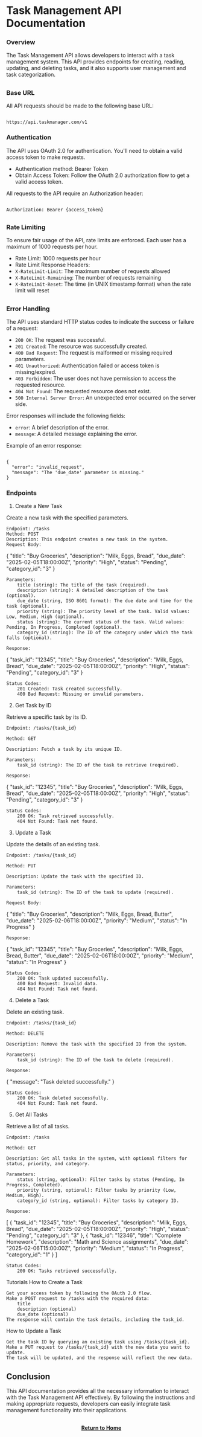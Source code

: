 # Task Management API Documentation

<h3>Overview</h3>

The Task Management API allows developers to interact with a task management system. This API provides endpoints for creating, reading, updating, and deleting tasks, and it also supports user management and task categorization.

<h2></h2>

<h3>Base URL</h3>

All API requests should be made to the following base URL:

```

https://api.taskmanager.com/v1

```

<h3>Authentication</h3>

The API uses OAuth 2.0 for authentication. You'll need to obtain a valid access token to make requests.
- Authentication method: Bearer Token
- Obtain Access Token: Follow the OAuth 2.0 authorization flow to get a valid access token.

All requests to the API require an Authorization header:

```

Authorization: Bearer {access_token}

```

<h2></h2>

<h3>Rate Limiting</h3>

To ensure fair usage of the API, rate limits are enforced. Each user has a maximum of 1000 requests per hour.
- Rate Limit: 1000 requests per hour
- Rate Limit Response Headers:
- ```X-RateLimit-Limit```: The maximum number of requests allowed
- ```X-RateLimit-Remaining```: The number of requests remaining
- ```X-RateLimit-Reset```: The time (in UNIX timestamp format) when the rate limit will reset

<h2></h2>

<h3>Error Handling</h3>

The API uses standard HTTP status codes to indicate the success or failure of a request:
- ```200 OK```: The request was successful.
- ```201 Created```: The resource was successfully created.
- ```400 Bad Request```: The request is malformed or missing required parameters.
- ```401 Unauthorized```: Authentication failed or access token is missing/expired.
- ```403 Forbidden```: The user does not have permission to access the requested resource.
- ```404 Not Found```: The requested resource does not exist.
- ```500 Internal Server Error```: An unexpected error occurred on the server side.

Error responses will include the following fields:
- ```error```: A brief description of the error.
- ```message```: A detailed message explaining the error.

Example of an error response:

```

{
  "error": "invalid_request",
  "message": "The 'due_date' parameter is missing."
}

```

<h3>Endpoints</h3>


1. Create a New Task

Create a new task with the specified parameters.

    Endpoint: /tasks
    Method: POST
    Description: This endpoint creates a new task in the system.
    Request Body:

{
  "title": "Buy Groceries",
  "description": "Milk, Eggs, Bread",
  "due_date": "2025-02-05T18:00:00Z",
  "priority": "High",
  "status": "Pending",
  "category_id": "3"
}

    Parameters:
        title (string): The title of the task (required).
        description (string): A detailed description of the task (optional).
        due_date (string, ISO 8601 format): The due date and time for the task (optional).
        priority (string): The priority level of the task. Valid values: Low, Medium, High (optional).
        status (string): The current status of the task. Valid values: Pending, In Progress, Completed (optional).
        category_id (string): The ID of the category under which the task falls (optional).

    Response:

{
  "task_id": "12345",
  "title": "Buy Groceries",
  "description": "Milk, Eggs, Bread",
  "due_date": "2025-02-05T18:00:00Z",
  "priority": "High",
  "status": "Pending",
  "category_id": "3"
}

    Status Codes:
        201 Created: Task created successfully.
        400 Bad Request: Missing or invalid parameters.

2. Get Task by ID

Retrieve a specific task by its ID.

    Endpoint: /tasks/{task_id}

    Method: GET

    Description: Fetch a task by its unique ID.

    Parameters:
        task_id (string): The ID of the task to retrieve (required).

    Response:

{
  "task_id": "12345",
  "title": "Buy Groceries",
  "description": "Milk, Eggs, Bread",
  "due_date": "2025-02-05T18:00:00Z",
  "priority": "High",
  "status": "Pending",
  "category_id": "3"
}

    Status Codes:
        200 OK: Task retrieved successfully.
        404 Not Found: Task not found.

3. Update a Task

Update the details of an existing task.

    Endpoint: /tasks/{task_id}

    Method: PUT

    Description: Update the task with the specified ID.

    Parameters:
        task_id (string): The ID of the task to update (required).

    Request Body:

{
  "title": "Buy Groceries",
  "description": "Milk, Eggs, Bread, Butter",
  "due_date": "2025-02-06T18:00:00Z",
  "priority": "Medium",
  "status": "In Progress"
}

    Response:

{
  "task_id": "12345",
  "title": "Buy Groceries",
  "description": "Milk, Eggs, Bread, Butter",
  "due_date": "2025-02-06T18:00:00Z",
  "priority": "Medium",
  "status": "In Progress"
}

    Status Codes:
        200 OK: Task updated successfully.
        400 Bad Request: Invalid data.
        404 Not Found: Task not found.

4. Delete a Task

Delete an existing task.

    Endpoint: /tasks/{task_id}

    Method: DELETE

    Description: Remove the task with the specified ID from the system.

    Parameters:
        task_id (string): The ID of the task to delete (required).

    Response:

{
  "message": "Task deleted successfully."
}

    Status Codes:
        200 OK: Task deleted successfully.
        404 Not Found: Task not found.

5. Get All Tasks

Retrieve a list of all tasks.

    Endpoint: /tasks

    Method: GET

    Description: Get all tasks in the system, with optional filters for status, priority, and category.

    Parameters:
        status (string, optional): Filter tasks by status (Pending, In Progress, Completed).
        priority (string, optional): Filter tasks by priority (Low, Medium, High).
        category_id (string, optional): Filter tasks by category ID.

    Response:

[
  {
    "task_id": "12345",
    "title": "Buy Groceries",
    "description": "Milk, Eggs, Bread",
    "due_date": "2025-02-05T18:00:00Z",
    "priority": "High",
    "status": "Pending",
    "category_id": "3"
  },
  {
    "task_id": "12346",
    "title": "Complete Homework",
    "description": "Math and Science assignments",
    "due_date": "2025-02-06T15:00:00Z",
    "priority": "Medium",
    "status": "In Progress",
    "category_id": "1"
  }
]

    Status Codes:
        200 OK: Tasks retrieved successfully.

Tutorials
How to Create a Task

    Get your access token by following the OAuth 2.0 flow.
    Make a POST request to /tasks with the required data:
        title
        description (optional)
        due_date (optional)
    The response will contain the task details, including the task_id.

How to Update a Task

    Get the task ID by querying an existing task using /tasks/{task_id}.
    Make a PUT request to /tasks/{task_id} with the new data you want to update.
    The task will be updated, and the response will reflect the new data.

<h2>Conclusion</h2>

This API documentation provides all the necessary information to interact with the Task Management API effectively. By following the instructions and making appropriate requests, developers can easily integrate task management functionality into their applications.

<h2></h2>
<p align="center">
  <a href="https://github.com/rlangc/Test_RCL.git"><b>Return to Home</b></a>
